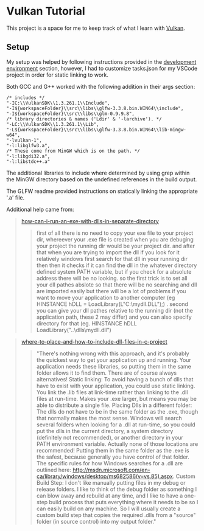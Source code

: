 # Vulkan Tutorial

This project is a space for me to keep track of what I learn with [Vulkan](https://vulkan-tutorial.com/).

## Setup

My setup was helped by following instructions provided in the [development environment](https://vulkan-tutorial.com/en/Development_environment) section, however, I had to customize tasks.json for my VSCode project in order for static linking to work.

Both GCC and G++ worked with the following addition in their args section:

    /* includes */
    "-IC:\\VulkanSDK\\1.3.261.1\\Include",
    "-I${workspaceFolder}\\src\\libs\\glfw-3.3.8.bin.WIN64\\include",
    "-I${workspaceFolder}\\src\\libs\\glm-0.9.9.8",
    /* library directories & names ('Ldir' & '-larchive'). */ 
    "-LC:\\VulkanSDK\\1.3.261.1\\Lib",
    "-L${workspaceFolder}\\src\\libs\\glfw-3.3.8.bin.WIN64\\lib-mingw-w64",
    "-lvulkan-1",
    "-l:libglfw3.a",
    /* These come from MinGW which is on the path. */
    "-l:libgdi32.a",
    "-l:libstdc++.a"

The additional libraries to include where determined by using grep within the MinGW directory based on the undefined references in the build output.

The GLFW readme provided instructions on statically linking the appropriate '.a' file. 

Additional help came from:

> [how-can-i-run-an-exe-with-dlls-in-separate-directory](https://stackoverflow.com/questions/5765986/how-can-i-run-an-exe-with-dlls-in-separate-directory)
>> first of all there is no need to copy your exe file to your project dir, whereever your .exe file is created when you are debuging your project the running dir would be your project dir. and after that when you are trying to import the dll if you look for it relatively windows first search for that dll in your running dir then then it checks if it can find the dll in the whatever directory defined system PATH variable, but if you check for a absolute address there will be no looking. so the first trick is to set all your dll pathes abslote so that there will be no searching and dll are imported easily but there will be a lot of problems if you want to move your application to another computer (eg HINSTANCE hDLL = LoadLibrary(L"C:\\mydll.DLL");) . second you can give your dll pathes relative to the running dir (not the application path, these 2 may differ) and you can also specify directory for that (eg. HINSTANCE hDLL  LoadLibrary("..\\dlls\\mydll.dll")

> [where-to-place-and-how-to-include-dll-files-in-c-project](https://stackoverflow.com/questions/16064677/where-to-place-and-how-to-include-dll-files-in-c-project)
>> "There's nothing wrong with this approach, and it's probably the quickest way to get your application up and running. Your application needs these libraries, so putting them in the same folder allows it to find them. There are of course always alternatives! Static linking: To avoid having a bunch of dlls that have to exist with your application, you could use static linking. You link the .lib files at link-time rather than linking to the .dll files at run-time. Makes your .exe larger, but means you may be able to distribute a single file. Placing Dlls in a different folder: The dlls do not have to be in the same folder as the .exe, though that normally makes the most sense. Windows will search several folders when looking for a .dll at run-time, so you could put the dlls in the current directory, a system directory (definitely not recommended), or another directory in your PATH environment variable. Actually none of those locations are recommended! Putting them in the same folder as the .exe is the safest, because generally you have control of that folder. The specific rules for how Windows searches for a .dll are outlined here: http://msdn.microsoft.com/en-ca/library/windows/desktop/ms682586(v=vs.85).aspx. Custom Build Step: I don't like manually putting files in my debug or release folders. I like to think of the debug folder as something I can blow away and rebuild at any time, and I like to have a one-step build process that puts everything where it needs to be so I can easily build on any machine. So I will usually create a custom build step that copies the required .dlls from a "source" folder (in source control) into my output folder."
